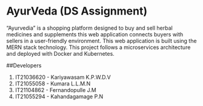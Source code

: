 # AyurVeda (DS Assignment)
“Ayurvedia” is a shopping  platform  designed  to  buy  and  sell  herbal  medicines  and supplements  this  web  application  connects  buyers  with  sellers  in  a user-friendly environment. This  web  application  is  built  using  the  MERN  stack  technology.  This project  follows  a microservices architecture and deployed with Docker and Kubernetes.

##Developers
1. IT21036620 - Kariyawasam K.P.W.D.V
2. IT21055058 - Kumara L.L.M.N
3. IT21104862 - Fernandopulle J.M
4. IT21055294 - Kahandagamage P.N
